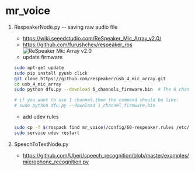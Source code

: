 # mr_voice

1. RespeakerNode.py -- saving raw audio file
   - https://wiki.seeedstudio.com/ReSpeaker_Mic_Array_v2.0/
   - https://github.com/furushchev/respeaker_ros
   ![ReSpeaker Mic Array v2.0](https://files.seeedstudio.com/wiki/ReSpeaker_Mic_Array_V2/img/Hardware%20Overview.png)
   - update firmware
   ```bash
   sudo apt-get update
   sudo pip install pyusb click
   git clone https://github.com/respeaker/usb_4_mic_array.git
   cd usb_4_mic_array
   sudo python dfu.py --download 6_channels_firmware.bin  # The 6 channels version 
   
   # if you want to use 1 channel,then the command should be like:
   # sudo python dfu.py --download 1_channel_firmware.bin
   ```
   - add udev rules
   ```bash
   sudo cp -f $(rospack find mr_voice)/config/60-respeaker.rules /etc/udev/rules.d/60-respeaker.rules
   sudo service udev restart
   ```

2. SpeechToTextNode.py
   - https://github.com/Uberi/speech_recognition/blob/master/examples/microphone_recognition.py
